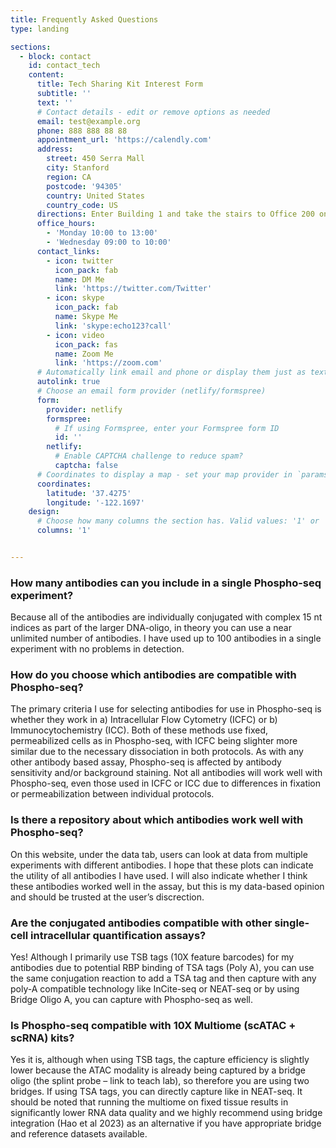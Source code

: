```yaml
---
title: Frequently Asked Questions
type: landing

sections:
  - block: contact
    id: contact_tech
    content:
      title: Tech Sharing Kit Interest Form
      subtitle: ''
      text: ''
      # Contact details - edit or remove options as needed
      email: test@example.org
      phone: 888 888 88 88
      appointment_url: 'https://calendly.com'
      address:
        street: 450 Serra Mall
        city: Stanford
        region: CA
        postcode: '94305'
        country: United States
        country_code: US
      directions: Enter Building 1 and take the stairs to Office 200 on Floor 2
      office_hours:
        - 'Monday 10:00 to 13:00'
        - 'Wednesday 09:00 to 10:00'
      contact_links:
        - icon: twitter
          icon_pack: fab
          name: DM Me
          link: 'https://twitter.com/Twitter'
        - icon: skype
          icon_pack: fab
          name: Skype Me
          link: 'skype:echo123?call'
        - icon: video
          icon_pack: fas
          name: Zoom Me
          link: 'https://zoom.com'
      # Automatically link email and phone or display them just as text?
      autolink: true
      # Choose an email form provider (netlify/formspree)
      form:
        provider: netlify
        formspree:
          # If using Formspree, enter your Formspree form ID
          id: ''
        netlify:
          # Enable CAPTCHA challenge to reduce spam?
          captcha: false
      # Coordinates to display a map - set your map provider in `params.yaml`
      coordinates:
        latitude: '37.4275'
        longitude: '-122.1697'
    design:
      # Choose how many columns the section has. Valid values: '1' or '2'.
      columns: '1'


---
```


### How many antibodies can you include in a single Phospho-seq experiment?
<font size= “3”> Because all of the antibodies are individually conjugated with complex 15 nt indices as part of the larger DNA-oligo, in theory you can use a near unlimited number of antibodies. I have used up to 100 antibodies in a single experiment with no problems in detection.

### How do you choose which antibodies are compatible with Phospho-seq?

<font size= “3”> The primary criteria I use for selecting antibodies for use in Phospho-seq is whether they work in a) Intracellular Flow Cytometry (ICFC) or b) Immunocytochemistry (ICC). Both of these methods use fixed, permeabilized cells as in Phospho-seq, with ICFC being slighter more similar due to the necessary dissociation in both protocols. As with any other antibody based assay, Phospho-seq is affected by antibody sensitivity and/or background staining. Not all antibodies will work well with Phospho-seq, even those used in ICFC or ICC due to differences in fixation or permeabilization between individual protocols.

### Is there a repository about which antibodies work well with Phospho-seq?

<font size= “3”>	On this website, under the data tab, users can look at data from multiple experiments with different antibodies. I hope that these plots can indicate the utility of all antibodies I have used. I will also indicate whether I think these antibodies worked well in the assay, but this is my data-based opinion and should be trusted at the user’s discrection.

### Are the conjugated antibodies compatible with other single-cell intracellular quantification assays?

<font size= “3”>	Yes! Although I primarily use TSB tags (10X feature barcodes) for my antibodies due to potential RBP binding of TSA tags (Poly A), you can use the same conjugation reaction to add a TSA tag and then capture with any poly-A compatible technology like InCite-seq or NEAT-seq or by using Bridge Oligo A, you can capture with Phospho-seq as well.

### Is Phospho-seq compatible with 10X Multiome (scATAC + scRNA) kits? 

<font size= “3”>	Yes it is, although when using TSB tags, the capture efficiency is slightly lower because the ATAC modality is already being captured by a bridge oligo (the splint probe – link to teach lab), so therefore you are using two bridges. If using TSA tags, you can directly capture like in NEAT-seq. It should be noted that running the multiome on fixed tissue results in significantly lower RNA data quality and we highly recommend using bridge integration (Hao et al 2023) as an alternative if you have appropriate bridge and reference datasets available.  

